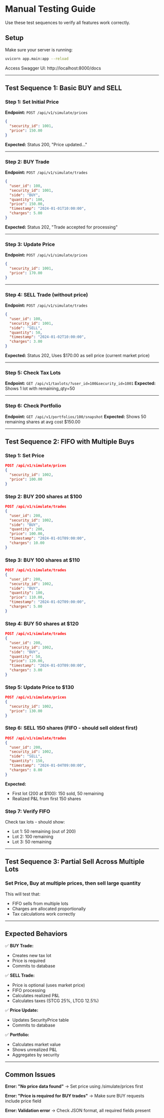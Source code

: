 # Manual Testing Guide

Use these test sequences to verify all features work correctly.

## Setup
Make sure your server is running:
```bash
uvicorn app.main:app --reload
```

Access Swagger UI: http://localhost:8000/docs

---

## Test Sequence 1: Basic BUY and SELL

### Step 1: Set Initial Price
**Endpoint:** `POST /api/v1/simulate/prices`
```json
{
  "security_id": 1001,
  "price": 150.00
}
```
**Expected:** Status 200, "Price updated..."

---

### Step 2: BUY Trade
**Endpoint:** `POST /api/v1/simulate/trades`
```json
{
  "user_id": 100,
  "security_id": 1001,
  "side": "BUY",
  "quantity": 100,
  "price": 150.00,
  "timestamp": "2024-01-01T10:00:00",
  "charges": 5.00
}
```
**Expected:** Status 202, "Trade accepted for processing"

---

### Step 3: Update Price
**Endpoint:** `POST /api/v1/simulate/prices`
```json
{
  "security_id": 1001,
  "price": 170.00
}
```

---

### Step 4: SELL Trade (without price)
**Endpoint:** `POST /api/v1/simulate/trades`
```json
{
  "user_id": 100,
  "security_id": 1001,
  "side": "SELL",
  "quantity": 50,
  "timestamp": "2024-01-02T10:00:00",
  "charges": 3.00
}
```
**Expected:** Status 202, Uses $170.00 as sell price (current market price)

---

### Step 5: Check Tax Lots
**Endpoint:** `GET /api/v1/taxlots/?user_id=100&security_id=1001`
**Expected:** Shows 1 lot with remaining_qty=50

---

### Step 6: Check Portfolio
**Endpoint:** `GET /api/v1/portfolios/100/snapshot`
**Expected:** Shows 50 remaining shares at avg cost $150.00

---

## Test Sequence 2: FIFO with Multiple Buys

### Step 1: Set Price
```json
POST /api/v1/simulate/prices
{
  "security_id": 1002,
  "price": 100.00
}
```

### Step 2: BUY 200 shares at $100
```json
POST /api/v1/simulate/trades
{
  "user_id": 200,
  "security_id": 1002,
  "side": "BUY",
  "quantity": 200,
  "price": 100.00,
  "timestamp": "2024-01-01T09:00:00",
  "charges": 10.00
}
```

### Step 3: BUY 100 shares at $110
```json
POST /api/v1/simulate/trades
{
  "user_id": 200,
  "security_id": 1002,
  "side": "BUY",
  "quantity": 100,
  "price": 110.00,
  "timestamp": "2024-01-02T09:00:00",
  "charges": 5.00
}
```

### Step 4: BUY 50 shares at $120
```json
POST /api/v1/simulate/trades
{
  "user_id": 200,
  "security_id": 1002,
  "side": "BUY",
  "quantity": 50,
  "price": 120.00,
  "timestamp": "2024-01-03T09:00:00",
  "charges": 3.00
}
```

### Step 5: Update Price to $130
```json
POST /api/v1/simulate/prices
{
  "security_id": 1002,
  "price": 130.00
}
```

### Step 6: SELL 150 shares (FIFO - should sell oldest first)
```json
POST /api/v1/simulate/trades
{
  "user_id": 200,
  "security_id": 1002,
  "side": "SELL",
  "quantity": 150,
  "timestamp": "2024-01-04T09:00:00",
  "charges": 8.00
}
```
**Expected:** 
- First lot (200 at $100): 150 sold, 50 remaining
- Realized P&L from first 150 shares

### Step 7: Verify FIFO
Check tax lots - should show:
- Lot 1: 50 remaining (out of 200)
- Lot 2: 100 remaining
- Lot 3: 50 remaining

---

## Test Sequence 3: Partial Sell Across Multiple Lots

### Set Price, Buy at multiple prices, then sell large quantity

This will test that:
- FIFO sells from multiple lots
- Charges are allocated proportionally
- Tax calculations work correctly

---

## Expected Behaviors

✅ **BUY Trade:**
- Creates new tax lot
- Price is required
- Commits to database

✅ **SELL Trade:**
- Price is optional (uses market price)
- FIFO processing
- Calculates realized P&L
- Calculates taxes (STCG 25%, LTCG 12.5%)

✅ **Price Update:**
- Updates SecurityPrice table
- Commits to database

✅ **Portfolio:**
- Calculates market value
- Shows unrealized P&L
- Aggregates by security

---

## Common Issues

**Error: "No price data found"**
→ Set price using /simulate/prices first

**Error: "Price is required for BUY trades"**
→ Make sure BUY requests include price field

**Error: Validation error**
→ Check JSON format, all required fields present


